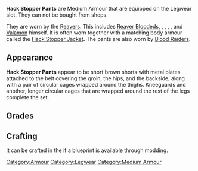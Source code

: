 **Hack Stopper Pants** are Medium Armour that are equipped on the
Legwear slot. They can not be bought from shops.

They are worn by the [Reavers](02%20-%20Projects%20&%20Wikis/Kenshi/Kenshi%20Wiki/Kenshi%20Wiki%20Template/Reavers.md "wikilink"). This includes
[Reaver Bloodeds](Reaver_Blooded.md "wikilink"), [](Reaver_Ironclad.md), [](Reaver_Neophyte.md), [](Reaver_Slave.md), [](Reaver_Whelp.md), and [Valamon](Valamon.md "wikilink")
himself. It is often worn together with a matching body armour called
the [Hack Stopper Jacket](Hack_Stopper_Jacket.md "wikilink")**.** The pants
are also worn by [Blood Raiders](Blood_Raider.md "wikilink").

## Appearance

**Hack Stopper Pants** appear to be short brown shorts with metal plates
attached to the belt covering the groin, the hips, and the backside,
along with a pair of circular cages wrapped around the thighs.
Kneeguards and another, longer circular cages that are wrapped around
the rest of the legs complete the set.

## Grades

## Crafting

It can be crafted in the [](Leather_Armour_Crafting_Bench.md) if a blueprint is
available through modding.

[Category:Armour](Category:Armour "wikilink")
[Category:Legwear](Category:Legwear "wikilink") [Category:Medium
Armour](Category:Medium_Armour "wikilink")